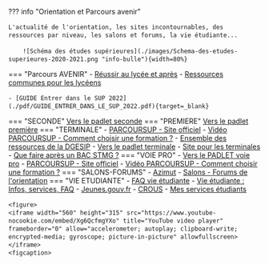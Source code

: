 
??? info "Orientation et Parcours avenir"

    L'actualité de l'orientation, les sites incontournables, des ressources par niveau, les salons et forums, la vie étudiante...
    
        ![Schéma des études supérieures](./images/Schema-des-etudes-superieures-2020-2021.png "info-bulle"){width=80%}
    
   
=== "Parcours AVENIR"
    - [Réussir au lycée et après](https://www.education.gouv.fr/reussir-au-lycee/2021-2022-bien-preparer-son-bac-et-son-entree-dans-le-superieur-326326)
    - [Ressources communes pour les lycéens](https://padlet.com/cdinddmporsmeur/ORI_2020)
    
    - [GUIDE Entrer dans le SUP 2022](./pdf/GUIDE_ENTRER_DANS_LE_SUP_2022.pdf){target=_blank}
=== "SECONDE"
    [Vers le padlet seconde](https://padlet.com/cdinddmporsmeur/orientation_seconde_2020)
=== "PREMIERE"
    [Vers le padlet première](https://padlet.com/cdinddmporsmeur/orientation_premiere_2020)
=== "TERMINALE"
    - [PARCOURSUP - Site officiel](https://www.parcoursup.fr/index.php?desc=) 
    - [Vidéo PARCOURSUP - Comment choisir une formation ?](https://youtu.be/WJzf3wRqcWo)
    - [Ensemble des ressources de la DGESIP](https://services.dgesip.fr/T454/S743/ressources)
    - [Vers le padlet terminale](https://padlet.com/cdinddmporsmeur/orientation_terminale_2020)
    - [Site pour les terminales](https://ericecmorlaix.github.io/TG_VDC_AP/)
    - [Que faire après un BAC STMG ?](https://padlet.com/cdinddmporsmeur/post_bac_STMG)
=== "VOIE PRO"
    - [Vers le PADLET voie pro](https://padlet.com/cdinddmporsmeur/LP_2020)
    - [PARCOURSUP - Site officiel](https://www.parcoursup.fr/index.php?desc=)
    - [Vidéo PARCOURSUP - Comment choisir une formation ?](https://youtu.be/WJzf3wRqcWo)
=== "SALONS-FORUMS"
    - [Azimut](https://www.salon-azimut.com/)
    - [Salons - Forums de l'orientation](https://www.onisep.fr/Cap-vers-l-emploi/Recherche-d-emploi/Les-salons-de-recrutement)
=== "VIE ETUDIANTE"
    - [FAQ vie étudiante](https://www.etudiant.gouv.fr/fr/rentree2021)
    - [Vie étudiante : Infos, services, FAQ](https://www.etudiant.gouv.fr/fr)
    - [Jeunes.gouv.fr](https://jeunes.gouv.fr/)
    - [CROUS](https://trouverunlogement.lescrous.fr/)
    - [Mes services étudiants](https://www.messervices.etudiant.gouv.fr/envole/)
        
    
    
    <figure> 
	<iframe width="560" height="315" src="https://www.youtube-nocookie.com/embed/Xg6QcfmgYXo" title="YouTube video player" frameborder="0" allow="accelerometer; autoplay; clipboard-write; encrypted-media; gyroscope; picture-in-picture" allowfullscreen></iframe>
	<figcaption>
	  
   </figure>


    
	
	


